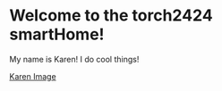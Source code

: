 # Welcome to the torch2424 smartHome!

My name is Karen! I do cool things!

[Karen Image](https://files.aaronthedev.com/$/f4sm6)
